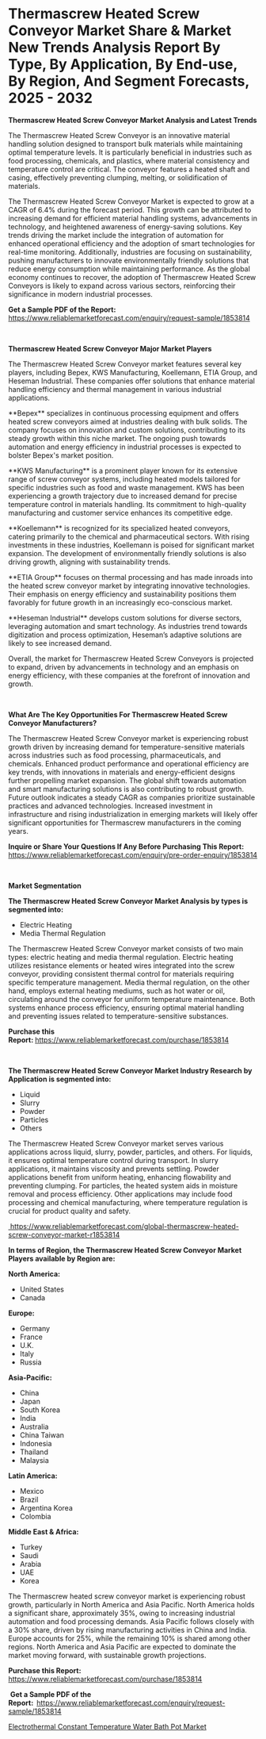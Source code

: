 <p><h1>Thermascrew Heated Screw Conveyor Market Share & Market New Trends Analysis Report By Type, By Application, By End-use, By Region, And Segment Forecasts, 2025 - 2032</h1></p><p><strong>Thermascrew Heated Screw Conveyor Market Analysis and Latest Trends</strong></p>
<p><p>The Thermascrew Heated Screw Conveyor is an innovative material handling solution designed to transport bulk materials while maintaining optimal temperature levels. It is particularly beneficial in industries such as food processing, chemicals, and plastics, where material consistency and temperature control are critical. The conveyor features a heated shaft and casing, effectively preventing clumping, melting, or solidification of materials.</p><p>The Thermascrew Heated Screw Conveyor Market is expected to grow at a CAGR of 6.4% during the forecast period. This growth can be attributed to increasing demand for efficient material handling systems, advancements in technology, and heightened awareness of energy-saving solutions. Key trends driving the market include the integration of automation for enhanced operational efficiency and the adoption of smart technologies for real-time monitoring. Additionally, industries are focusing on sustainability, pushing manufacturers to innovate environmentally friendly solutions that reduce energy consumption while maintaining performance. As the global economy continues to recover, the adoption of Thermascrew Heated Screw Conveyors is likely to expand across various sectors, reinforcing their significance in modern industrial processes.</p></p>
<p><strong>Get a Sample PDF of the Report:&nbsp;</strong> <a href="https://www.reliablemarketforecast.com/enquiry/request-sample/1853814?utm_campaign=3539&utm_medium=2&utm_source=Github&utm_content=ia&utm_term=27032025&utm_id=thermascrew-heated-screw-conveyor">https://www.reliablemarketforecast.com/enquiry/request-sample/1853814</a></p>
<p>&nbsp;</p>
<p><strong>Thermascrew Heated Screw Conveyor Major Market Players</strong></p>
<p><p>The Thermascrew Heated Screw Conveyor market features several key players, including Bepex, KWS Manufacturing, Koellemann, ETIA Group, and Heseman Industrial. These companies offer solutions that enhance material handling efficiency and thermal management in various industrial applications.</p><p>**Bepex** specializes in continuous processing equipment and offers heated screw conveyors aimed at industries dealing with bulk solids. The company focuses on innovation and custom solutions, contributing to its steady growth within this niche market. The ongoing push towards automation and energy efficiency in industrial processes is expected to bolster Bepex's market position.</p><p>**KWS Manufacturing** is a prominent player known for its extensive range of screw conveyor systems, including heated models tailored for specific industries such as food and waste management. KWS has been experiencing a growth trajectory due to increased demand for precise temperature control in materials handling. Its commitment to high-quality manufacturing and customer service enhances its competitive edge.</p><p>**Koellemann** is recognized for its specialized heated conveyors, catering primarily to the chemical and pharmaceutical sectors. With rising investments in these industries, Koellemann is poised for significant market expansion. The development of environmentally friendly solutions is also driving growth, aligning with sustainability trends.</p><p>**ETIA Group** focuses on thermal processing and has made inroads into the heated screw conveyor market by integrating innovative technologies. Their emphasis on energy efficiency and sustainability positions them favorably for future growth in an increasingly eco-conscious market.</p><p>**Heseman Industrial** develops custom solutions for diverse sectors, leveraging automation and smart technology. As industries trend towards digitization and process optimization, Heseman’s adaptive solutions are likely to see increased demand.</p><p>Overall, the market for Thermascrew Heated Screw Conveyors is projected to expand, driven by advancements in technology and an emphasis on energy efficiency, with these companies at the forefront of innovation and growth.</p></p>
<p>&nbsp;</p>
<p><strong>What Are The Key Opportunities For Thermascrew Heated Screw Conveyor Manufacturers?</strong></p>
<p><p>The Thermascrew Heated Screw Conveyor market is experiencing robust growth driven by increasing demand for temperature-sensitive materials across industries such as food processing, pharmaceuticals, and chemicals. Enhanced product performance and operational efficiency are key trends, with innovations in materials and energy-efficient designs further propelling market expansion. The global shift towards automation and smart manufacturing solutions is also contributing to robust growth. Future outlook indicates a steady CAGR as companies prioritize sustainable practices and advanced technologies. Increased investment in infrastructure and rising industrialization in emerging markets will likely offer significant opportunities for Thermascrew manufacturers in the coming years.</p></p>
<p><strong>Inquire or Share Your Questions If Any Before Purchasing This Report:</strong> <a href="https://www.reliablemarketforecast.com/enquiry/pre-order-enquiry/1853814?utm_campaign=3539&utm_medium=2&utm_source=Github&utm_content=ia&utm_term=27032025&utm_id=thermascrew-heated-screw-conveyor">https://www.reliablemarketforecast.com/enquiry/pre-order-enquiry/1853814</a></p>
<p>&nbsp;</p>
<p><strong>Market Segmentation</strong></p>
<p><strong>The Thermascrew Heated Screw Conveyor Market Analysis by types is segmented into:</strong></p>
<p><ul><li>Electric Heating</li><li>Media Thermal Regulation</li></ul></p>
<p><p>The Thermascrew Heated Screw Conveyor market consists of two main types: electric heating and media thermal regulation. Electric heating utilizes resistance elements or heated wires integrated into the screw conveyor, providing consistent thermal control for materials requiring specific temperature management. Media thermal regulation, on the other hand, employs external heating mediums, such as hot water or oil, circulating around the conveyor for uniform temperature maintenance. Both systems enhance process efficiency, ensuring optimal material handling and preventing issues related to temperature-sensitive substances.</p></p>
<p><strong>Purchase this Report:&nbsp;</strong><a href="https://www.reliablemarketforecast.com/purchase/1853814?utm_campaign=3539&utm_medium=2&utm_source=Github&utm_content=ia&utm_term=27032025&utm_id=thermascrew-heated-screw-conveyor">https://www.reliablemarketforecast.com/purchase/1853814</a></p>
<p>&nbsp;</p>
<p><strong>The Thermascrew Heated Screw Conveyor Market Industry Research by Application is segmented into:</strong></p>
<p><ul><li>Liquid</li><li>Slurry</li><li>Powder</li><li>Particles</li><li>Others</li></ul></p>
<p><p>The Thermascrew Heated Screw Conveyor market serves various applications across liquid, slurry, powder, particles, and others. For liquids, it ensures optimal temperature control during transport. In slurry applications, it maintains viscosity and prevents settling. Powder applications benefit from uniform heating, enhancing flowability and preventing clumping. For particles, the heated system aids in moisture removal and process efficiency. Other applications may include food processing and chemical manufacturing, where temperature regulation is crucial for product quality and safety.</p></p>
<p><a href="https://www.reliablemarketforecast.com/global-thermascrew-heated-screw-conveyor-market-r1853814?utm_campaign=3539&utm_medium=2&utm_source=Github&utm_content=ia&utm_term=27032025&utm_id=thermascrew-heated-screw-conveyor">&nbsp;https://www.reliablemarketforecast.com/global-thermascrew-heated-screw-conveyor-market-r1853814</a></p>
<p><strong>In terms of Region, the Thermascrew Heated Screw Conveyor Market Players available by Region are:</strong></p>
<p>
    <p> <strong> North America: </strong>
        <ul>
            <li>United States</li>
            <li>Canada</li>
        </ul>
        </p> 
    <p> <strong> Europe: </strong>
        <ul>
            <li>Germany</li>
            <li>France</li>
            <li>U.K.</li>
            <li>Italy</li>
            <li>Russia</li>
        </ul>
        </p> 
    <p> <strong> Asia-Pacific: </strong>
        <ul>
            <li>China</li>
            <li>Japan</li>
            <li>South Korea</li>
            <li>India</li>
            <li>Australia</li>
            <li>China Taiwan</li>
            <li>Indonesia</li>
            <li>Thailand</li>
            <li>Malaysia</li>
        </ul>
        </p> 
    <p> <strong> Latin America: </strong>
        <ul>
            <li>Mexico</li>
            <li>Brazil</li>
            <li>Argentina Korea</li>
            <li>Colombia</li>
        </ul>
        </p> 
    <p> <strong> Middle East & Africa: </strong>
        <ul>
            <li>Turkey</li>
            <li>Saudi</li>
            <li>Arabia</li>
            <li>UAE</li>
            <li>Korea</li>
        </ul>
    </p>
    </p>
<p><p>The Thermascrew heated screw conveyor market is experiencing robust growth, particularly in North America and Asia Pacific. North America holds a significant share, approximately 35%, owing to increasing industrial automation and food processing demands. Asia Pacific follows closely with a 30% share, driven by rising manufacturing activities in China and India. Europe accounts for 25%, while the remaining 10% is shared among other regions. North America and Asia Pacific are expected to dominate the market moving forward, with sustainable growth projections.</p></p>
<p><strong>Purchase this Report: </strong><a href="https://www.reliablemarketforecast.com/purchase/1853814?utm_campaign=3539&utm_medium=2&utm_source=Github&utm_content=ia&utm_term=27032025&utm_id=thermascrew-heated-screw-conveyor">https://www.reliablemarketforecast.com/purchase/1853814</a></p>
<p>&nbsp;<strong>Get a Sample PDF of the Report:&nbsp;&nbsp;</strong><a href="https://www.reliablemarketforecast.com/enquiry/request-sample/1853814?utm_campaign=3539&utm_medium=2&utm_source=Github&utm_content=ia&utm_term=27032025&utm_id=thermascrew-heated-screw-conveyor">https://www.reliablemarketforecast.com/enquiry/request-sample/1853814</a></p>
<p><strong></strong></p>
<p><p><a href="https://github.com/cachuhashieb/Market-Research-Report-List-1/blob/main/electrothermal-constant-temperature-water-bath-pot-market.md?utm_campaign=3539&utm_medium=2&utm_source=Github&utm_content=ia&utm_term=27032025&utm_id=thermascrew-heated-screw-conveyor">Electrothermal Constant Temperature Water Bath Pot Market</a></p></p>